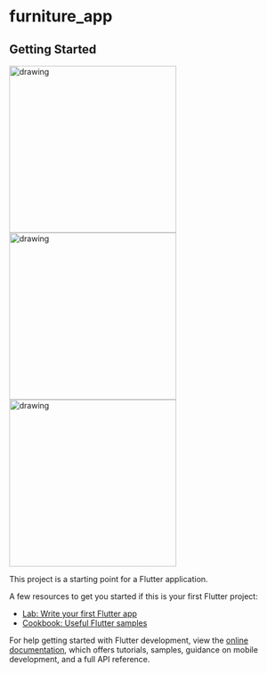 # furniture_app

## Getting Started

<img src="https://github.com/govindgurjar/Furniture_App_Flutter_Screen/assets/83970520/c05eeab8-0c65-44f5-a3a3-ee54a0bb162e" alt="drawing" width="300"/>
<img src="https://github.com/govindgurjar/Furniture_App_Flutter_Screen/assets/83970520/3cc89029-b108-4227-976c-a2c173f6c48a" alt="drawing" width="300"/>
<img src="https://github.com/govindgurjar/Furniture_App_Flutter_Screen/assets/83970520/a583ab2a-cb79-42d2-9220-7640435d6099" alt="drawing" width="300"/>




This project is a starting point for a Flutter application.

A few resources to get you started if this is your first Flutter project:

- [Lab: Write your first Flutter app](https://docs.flutter.dev/get-started/codelab)
- [Cookbook: Useful Flutter samples](https://docs.flutter.dev/cookbook)

For help getting started with Flutter development, view the
[online documentation](https://docs.flutter.dev/), which offers tutorials,
samples, guidance on mobile development, and a full API reference.

